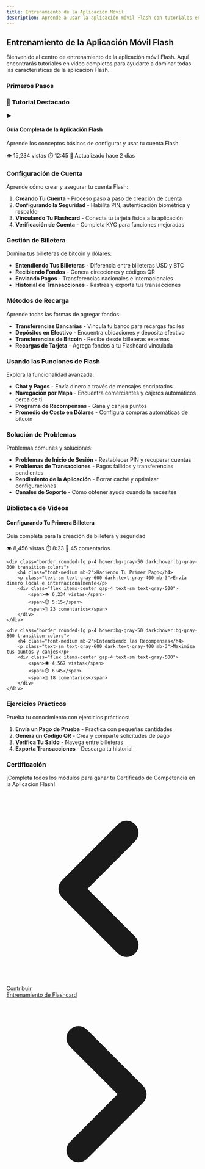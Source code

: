 ```yaml
---
title: Entrenamiento de la Aplicación Móvil
description: Aprende a usar la aplicación móvil Flash con tutoriales en video y guías
---
```


## Entrenamiento de la Aplicación Móvil Flash

Bienvenido al centro de entrenamiento de la aplicación móvil Flash. Aquí encontrarás tutoriales en video completos para ayudarte a dominar todas las características de la aplicación Flash.

### Primeros Pasos

<div class="bg-flash-accent/10 border border-flash-accent/20 rounded-lg p-6 mb-8">
    <h3 class="text-lg font-semibold mb-4">🎥 Tutorial Destacado</h3>
    <div class="aspect-video bg-black rounded-lg mb-4">
        <div class="w-full h-full flex items-center justify-center text-white">
            <span class="text-6xl">▶️</span>
        </div>
    </div>
    <h4 class="font-medium mb-2">Guía Completa de la Aplicación Flash</h4>
    <p class="text-sm text-gray-600 dark:text-gray-400 mb-3">Aprende los conceptos básicos de configurar y usar tu cuenta Flash</p>
    <div class="flex items-center gap-4 text-sm text-gray-500">
        <span>👁️ 15,234 vistas</span>
        <span>⏱️ 12:45</span>
        <span>📅 Actualizado hace 2 días</span>
    </div>
</div>

### Configuración de Cuenta

Aprende cómo crear y asegurar tu cuenta Flash:

1. **Creando Tu Cuenta** - Proceso paso a paso de creación de cuenta
2. **Configurando la Seguridad** - Habilita PIN, autenticación biométrica y respaldo
3. **Vinculando Tu Flashcard** - Conecta tu tarjeta física a la aplicación
4. **Verificación de Cuenta** - Completa KYC para funciones mejoradas

### Gestión de Billetera

Domina tus billeteras de bitcoin y dólares:

- **Entendiendo Tus Billeteras** - Diferencia entre billeteras USD y BTC
- **Recibiendo Fondos** - Genera direcciones y códigos QR
- **Enviando Pagos** - Transferencias nacionales e internacionales
- **Historial de Transacciones** - Rastrea y exporta tus transacciones

### Métodos de Recarga

Aprende todas las formas de agregar fondos:

- **Transferencias Bancarias** - Vincula tu banco para recargas fáciles
- **Depósitos en Efectivo** - Encuentra ubicaciones y deposita efectivo
- **Transferencias de Bitcoin** - Recibe desde billeteras externas
- **Recargas de Tarjeta** - Agrega fondos a tu Flashcard vinculada

### Usando las Funciones de Flash

Explora la funcionalidad avanzada:

- **Chat y Pagos** - Envía dinero a través de mensajes encriptados
- **Navegación por Mapa** - Encuentra comerciantes y cajeros automáticos cerca de ti
- **Programa de Recompensas** - Gana y canjea puntos
- **Promedio de Costo en Dólares** - Configura compras automáticas de bitcoin

### Solución de Problemas

Problemas comunes y soluciones:

- **Problemas de Inicio de Sesión** - Restablecer PIN y recuperar cuentas
- **Problemas de Transacciones** - Pagos fallidos y transferencias pendientes
- **Rendimiento de la Aplicación** - Borrar caché y optimizar configuraciones
- **Canales de Soporte** - Cómo obtener ayuda cuando la necesites

### Biblioteca de Videos

<div class="grid gap-4 mt-8">
    <div class="border rounded-lg p-4 hover:bg-gray-50 dark:hover:bg-gray-800 transition-colors">
        <h4 class="font-medium mb-2">Configurando Tu Primera Billetera</h4>
        <p class="text-sm text-gray-600 dark:text-gray-400 mb-3">Guía completa para la creación de billetera y seguridad</p>
        <div class="flex items-center gap-4 text-sm text-gray-500">
            <span>👁️ 8,456 vistas</span>
            <span>⏱️ 8:23</span>
            <span>💬 45 comentarios</span>
        </div>
    </div>
    
    <div class="border rounded-lg p-4 hover:bg-gray-50 dark:hover:bg-gray-800 transition-colors">
        <h4 class="font-medium mb-2">Haciendo Tu Primer Pago</h4>
        <p class="text-sm text-gray-600 dark:text-gray-400 mb-3">Envía dinero local e internacionalmente</p>
        <div class="flex items-center gap-4 text-sm text-gray-500">
            <span>👁️ 6,234 vistas</span>
            <span>⏱️ 5:15</span>
            <span>💬 23 comentarios</span>
        </div>
    </div>
    
    <div class="border rounded-lg p-4 hover:bg-gray-50 dark:hover:bg-gray-800 transition-colors">
        <h4 class="font-medium mb-2">Entendiendo las Recompensas</h4>
        <p class="text-sm text-gray-600 dark:text-gray-400 mb-3">Maximiza tus puntos y canjes</p>
        <div class="flex items-center gap-4 text-sm text-gray-500">
            <span>👁️ 4,567 vistas</span>
            <span>⏱️ 6:45</span>
            <span>💬 18 comentarios</span>
        </div>
    </div>
</div>

### Ejercicios Prácticos

Prueba tu conocimiento con ejercicios prácticos:

1. **Envía un Pago de Prueba** - Practica con pequeñas cantidades
2. **Genera un Código QR** - Crea y comparte solicitudes de pago
3. **Verifica Tu Saldo** - Navega entre billeteras
4. **Exporta Transacciones** - Descarga tu historial

### Certificación

¡Completa todos los módulos para ganar tu Certificado de Competencia en la Aplicación Flash!

<!-- Enlaces de navegación -->
<div class="flex justify-between items-center mt-8 pt-4 border-t border-zinc-200 dark:border-zinc-700">
  <div class="w-1/3 text-left">
    <a href="../contribute" class="inline-flex items-center bg-purple-600 hover:bg-purple-700 text-white rounded-md transition-colors px-4 py-2 text-sm font-medium shadow-sm hover:shadow-md">
      <svg xmlns="http://www.w3.org/2000/svg" class="h-6 w-6 mr-2" fill="none" viewBox="0 0 24 24" stroke="currentColor">
        <path stroke-linecap="round" stroke-linejoin="round" stroke-width="3" d="M15 19l-7-7 7-7" />
      </svg>
      Contribuir
    </a>
  </div>
  <div class="w-1/3 text-center">
    <!-- Contenido central opcional -->
  </div>
  <div class="w-1/3 text-right">
    <a href="flashcard" class="inline-flex items-center bg-purple-600 hover:bg-purple-700 text-white rounded-md transition-colors px-4 py-2 text-sm font-medium shadow-sm hover:shadow-md">
      Entrenamiento de Flashcard
      <svg xmlns="http://www.w3.org/2000/svg" class="h-6 w-6 ml-2" fill="none" viewBox="0 0 24 24" stroke="currentColor">
        <path stroke-linecap="round" stroke-linejoin="round" stroke-width="3" d="M9 5l7 7-7 7" />
      </svg>
    </a>
  </div>
</div>